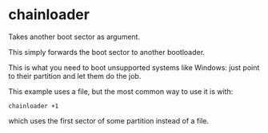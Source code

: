 # chainloader

Takes another boot sector as argument.

This simply forwards the boot sector to another bootloader.

This is what you need to boot unsupported systems like Windows: just point to their partition and let them do the job.

This example uses a file, but the most common way to use it is with:

    chainloader +1

which uses the first sector of some partition instead of a file.
